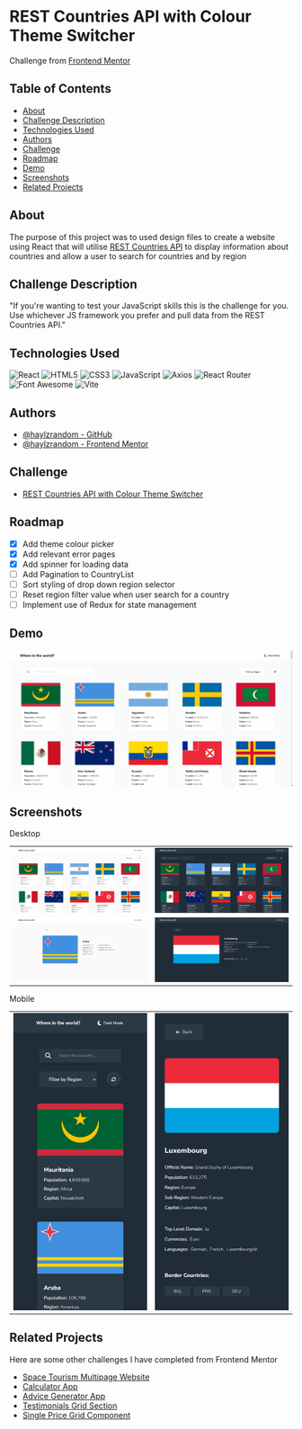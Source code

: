 # REST Countries API with Colour Theme Switcher <!-- omit in toc -->

Challenge from [Frontend Mentor](https://www.frontendmentor.io/)

## Table of Contents <!-- omit in toc -->

- [About](#about)
- [Challenge Description](#challenge-description)
- [Technologies Used](#technologies-used)
- [Authors](#authors)
- [Challenge](#challenge)
- [Roadmap](#roadmap)
- [Demo](#demo)
- [Screenshots](#screenshots)
- [Related Projects](#related-projects)

## About

The purpose of this project was to used design files to create a website using
React that will utilise [REST Countries API](https://restcountries.com/) to
display information about countries and allow a user to search for countries and
by region

## Challenge Description

"If you're wanting to test your JavaScript skills this is the challenge for you.
Use whichever JS framework you prefer and pull data from the REST Countries
API."

## Technologies Used

![React](https://img.shields.io/badge/React-20232A?style=for-the-badge&logo=react&logoColor=61DAFB)
![HTML5](https://img.shields.io/badge/HTML5-E34F26?style=for-the-badge&logo=html5&logoColor=white)
![CSS3](https://img.shields.io/badge/CSS3-1572B6?style=for-the-badge&logo=css3&logoColor=white)
![JavaScript](https://img.shields.io/badge/JavaScript-323330?style=for-the-badge&logo=javascript&logoColor=F7DF1E)
![Axios](https://img.shields.io/badge/axios-5a29e4?style=for-the-badge&logo=axios&logoColor=FFD62E)
![React Router](https://img.shields.io/badge/React_Router-CA4245?style=for-the-badge&logo=react-router&logoColor=white)
![Font Awesome](https://img.shields.io/badge/Font_Awesome-339AF0?style=for-the-badge&logo=fontawesome&logoColor=white)
![Vite](https://img.shields.io/badge/Vite-B73BFE?style=for-the-badge&logo=vite&logoColor=FFD62E)

## Authors

- [@haylzrandom - GitHub](https://www.github.com/haylzrandom)
- [@haylzrandom - Frontend Mentor](https://www.frontendmentor.io/profile/HaylzRandom)

## Challenge

- [REST Countries API with Colour Theme Switcher](https://www.frontendmentor.io/challenges/rest-countries-api-with-color-theme-switcher-5cacc469fec04111f7b848ca)

## Roadmap

- [x] Add theme colour picker
- [x] Add relevant error pages
- [x] Add spinner for loading data
- [ ] Add Pagination to CountryList
- [ ] Sort styling of drop down region selector
- [ ] Reset region filter value when user search for a country
- [ ] Implement use of Redux for state management

## Demo

<img src="./screenshots/demo.gif" alt="Demo Gif" width="700"  />

## Screenshots

<p align="center"> 
    <table>
        <thead>Desktop</thead>
        <tr>
            <td>
                <img src="./screenshots/desktop-lightmode-screenshot.png" alt="Desktop Light Mode Screenshot" width="400" height="100%" />
            </td>
            <td>
                <img src="./screenshots/desktop-darkmode-screenshot.png" alt="Desktop Dark Mode Screenshot" width="400" />
            </td>
        </tr>
        <tr>
            <td>
                <img src="./screenshots/desktop-lightmode-country-screenshot.png" alt="Desktop Light Mode Country Screenshot" width="400" height="100%" />
            </td>
            <td>
                <img src="./screenshots/desktop-darkmode-country-screenshot.png" alt="Desktop Dark Mode Country Screenshot" width="400" />
            </td>
        </tr>
    </table>
</p>

<p align="center">
    <table>
        <thead>Mobile</thead>
        <tr>
            <td>
                <img src="./screenshots/mobile-darkmode-screenshot.png" alt="Mobile Darkmode Screenshot"  />
            </td>
            <td>
                <img src="./screenshots/mobile-darkmode-country-screenshot.png" alt="Mobile Darkmode Country Screenshot" />
            </td>
        </tr>
    </table>
</p>

## Related Projects

Here are some other challenges I have completed from Frontend Mentor

- [Space Tourism Multipage Website](https://github.com/HaylzRandom/space-tourism-multipage-website)
- [Calculator App](https://github.com/HaylzRandom/calculator-app)
- [Advice Generator App](https://github.com/HaylzRandom/advice-generator-app)
- [Testimonials Grid Section](https://github.com/HaylzRandom/testimonials-grid-section)
- [Single Price Grid Component](https://github.com/HaylzRandom/single-price-component)
